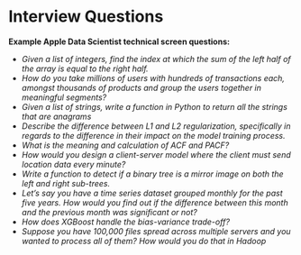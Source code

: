 # Interview Questions



**Example Apple Data Scientist technical screen questions:**

* _Given a list of integers, find the index at which the sum of the left half of the array is equal to the right half._
* _How do you take millions of users with hundreds of transactions each, amongst thousands of products and group the users together in meaningful segments?_
* _Given a list of strings, write a function in Python to return all the strings that are anagrams_
* _Describe the difference between L1 and L2 regularization, specifically in regards to the difference in their impact on the model training process._
* _What is the meaning and calculation of ACF and PACF?_
* _How would you design a client-server model where the client must send location data every minute?_
* _Write a function to detect if a binary tree is a mirror image on both the left and right sub-trees._
* _Let’s say you have a time series dataset grouped monthly for the past five years. How would you find out if the difference between this month and the previous month was significant or not?_
* _How does XGBoost handle the bias-variance trade-off?_
* _Suppose you have 100,000 files spread across multiple servers and you wanted to process all of them? How would you do that in Hadoop_

